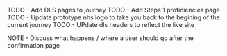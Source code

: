 TODO - Add DLS pages to journey
TODO - Add Steps 1 proficiencies page
TODO - Update prototype nhs logo to take you back to the begining of the current journey
TODO - UPdate dls headers to reflect the live site


NOTE - Discuss what happens / where a user should go after the confirmation page
